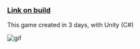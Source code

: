 ### [Link on build](https://zaza.itch.io/fearless-red-ball)
This game created in 3 days, with Unity (C#)

![gif](https://github.com/zazaraisovna/challenge3/blob/master/zaza_challenge_3_wsgames_small.gif)

